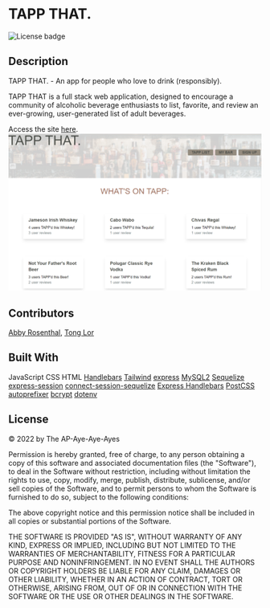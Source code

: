 # TAPP THAT.
![License badge](https://img.shields.io/badge/license-MIT-blue)

## Description
TAPP THAT. - An app for people who love to drink (responsibly).

TAPP THAT is a full stack web application, designed to encourage a community of alcoholic beverage enthusiasts to list, favorite, and review an ever-growing, user-generated list of adult beverages.

Access the site [here](https://pour-me-another.herokuapp.com/).
![Screenshot](./assets/images/tappthat_screenshot.png)

## Contributors
[Abby Rosenthal](https://github.com/AbbyRosenthal), 
[Tong Lor](https://github.com/tlor0026)

## Built With
JavaScript
CSS
HTML
[Handlebars](https://www.npmjs.com/package/handlebars)
[Tailwind](https://tailwindcss.com/docs/installation)
[express](https://www.npmjs.com/package/express)
[MySQL2](https://www.npmjs.com/package/mysql2)
[Sequelize](https://www.npmjs.com/package/sequelize)
[express-session](https://www.npmjs.com/package/express-session)
[connect-session-sequelize](https://www.npmjs.com/package/connect-session-sequelize)
[Express Handlebars](https://www.npmjs.com/package/express-handlebars)
[PostCSS](https://www.npmjs.com/package/postcss)
[autoprefixer](https://www.npmjs.com/package/autoprefixer)
[bcrypt](https://www.npmjs.com/package/bcrypt)
[dotenv](https://www.npmjs.com/package/dotenv)

## License
&copy; 2022 by The AP-Aye-Aye-Ayes

Permission is hereby granted, free of charge, to any person obtaining a copy of this software and associated documentation files (the "Software"), to deal in the Software without restriction, including without limitation the rights to use, copy, modify, merge, publish, distribute, sublicense, and/or sell copies of the Software, and to permit persons to whom the Software is furnished to do so, subject to the following conditions:

The above copyright notice and this permission notice shall be included in all copies or substantial portions of the Software.

THE SOFTWARE IS PROVIDED "AS IS", WITHOUT WARRANTY OF ANY KIND, EXPRESS OR IMPLIED, INCLUDING BUT NOT LIMITED TO THE WARRANTIES OF MERCHANTABILITY, FITNESS FOR A PARTICULAR PURPOSE AND NONINFRINGEMENT. IN NO EVENT SHALL THE AUTHORS OR COPYRIGHT HOLDERS BE LIABLE FOR ANY CLAIM, DAMAGES OR OTHER LIABILITY, WHETHER IN AN ACTION OF CONTRACT, TORT OR OTHERWISE, ARISING FROM, OUT OF OR IN CONNECTION WITH THE SOFTWARE OR THE USE OR OTHER DEALINGS IN THE SOFTWARE.
